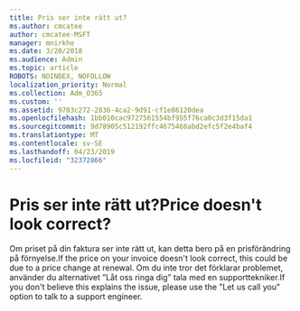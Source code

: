 ```yaml
---
title: Pris ser inte rätt ut?
ms.author: cmcatee
author: cmcatee-MSFT
manager: mnirkhe
ms.date: 3/20/2018
ms.audience: Admin
ms.topic: article
ROBOTS: NOINDEX, NOFOLLOW
localization_priority: Normal
ms.collection: Adm_O365
ms.custom: ''
ms.assetid: 9703c272-2836-4ca2-9d91-cf1e86120dea
ms.openlocfilehash: 1bb010cac9727561554bf955f76ca0c3d3f15da1
ms.sourcegitcommit: 9d78905c512192ffc4675468abd2efc5f2e4baf4
ms.translationtype: MT
ms.contentlocale: sv-SE
ms.lasthandoff: 04/23/2019
ms.locfileid: "32372866"
---
```

# <a name="price-doesnt-look-correct"></a><span data-ttu-id="09552-102">Pris ser inte rätt ut?</span><span class="sxs-lookup"><span data-stu-id="09552-102">Price doesn't look correct?</span></span>

<span data-ttu-id="09552-103">Om priset på din faktura ser inte rätt ut, kan detta bero på en prisförändring på förnyelse.</span><span class="sxs-lookup"><span data-stu-id="09552-103">If the price on your invoice doesn't look correct, this could be due to a price change at renewal.</span></span> <span data-ttu-id="09552-104">Om du inte tror det förklarar problemet, använder du alternativet ”Låt oss ringa dig” tala med en supporttekniker.</span><span class="sxs-lookup"><span data-stu-id="09552-104">If you don't believe this explains the issue, please use the "Let us call you" option to talk to a support engineer.</span></span>
  

